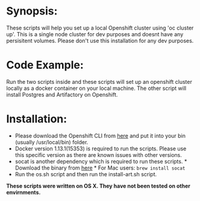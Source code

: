 # Synopsis:

These scripts will help you set up a local Openshift cluster using 'oc cluster up'. This is a single node cluster for dev purposes and doesnt have any persisitent volumes. Please don't use this installation for any dev purposes.

# Code Example:

Run the two scripts inside and these scripts will set up an openshift cluster locally as a docker container on your local machine. The other script will install Postgres and Artifactory on Openshift.

# Installation:

*   Please download the Openshift CLI from [here](https://docs.openshift.com/container-platform/3.5/cli_reference/get_started_cli.html#installing-the-cli) and put it into your bin (usually /usr/local/bin) folder.
*   Docker version 1.13.1(15353) is required to run the scripts. Please use this specific version as there are known issues with other versions.
*   socat is another dependency which is required to run these scripts.
        *   Download the binary from [here](http://www.dest-unreach.org/socat/)
        *   For Mac users: `brew install socat`
*   Run the os.sh script and then run the install-art.sh script.

**These scripts were written on OS X. They have not been tested on other envirnments.**
